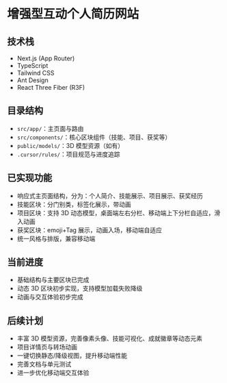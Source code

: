 # 增强型互动个人简历网站

## 技术栈
- Next.js (App Router)
- TypeScript
- Tailwind CSS
- Ant Design
- React Three Fiber (R3F)

## 目录结构
- `src/app/`：主页面与路由
- `src/components/`：核心区块组件（技能、项目、获奖等）
- `public/models/`：3D 模型资源（如有）
- `.cursor/rules/`：项目规范与进度追踪

## 已实现功能
- 响应式主页面结构，分为：个人简介、技能展示、项目展示、获奖经历
- 技能区块：分门别类，标签化展示，带动画
- 项目区块：支持 3D 动态模型，桌面端左右分栏、移动端上下分栏自适应，滑入动画
- 获奖区块：emoji+Tag 展示，动画入场，移动端自适应
- 统一风格与排版，兼容移动端

## 当前进度
- 基础结构与主要区块已完成
- 动态 3D 区块初步实现，支持模型加载失败降级
- 动画与交互体验初步完成

## 后续计划
- 丰富 3D 模型资源，完善像素头像、技能可视化、成就徽章等动态元素
- 项目详情页与转场动画
- 一键切换静态/降级视图，提升移动端性能
- 完善文档与单元测试
- 进一步优化移动端交互体验
